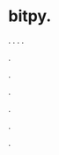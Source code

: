# bitpy.
.
.
.
.












.






















































.
























.



























.

















































































.































































.
































































